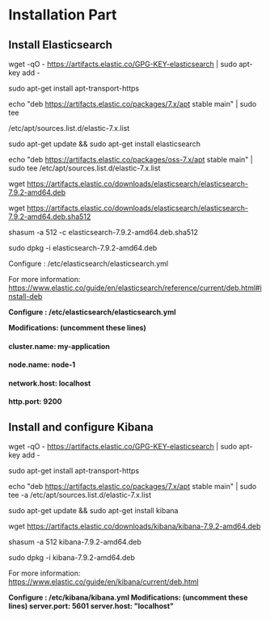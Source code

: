# Installation Part

## Install Elasticsearch

wget -qO - https://artifacts.elastic.co/GPG-KEY-elasticsearch | sudo apt-key add -

sudo apt-get install apt-transport-https

echo "deb https://artifacts.elastic.co/packages/7.x/apt stable main" | sudo tee 

/etc/apt/sources.list.d/elastic-7.x.list

sudo apt-get update && sudo apt-get install elasticsearch

echo "deb https://artifacts.elastic.co/packages/oss-7.x/apt stable main" | sudo tee /etc/apt/sources.list.d/elastic-7.x.list

wget https://artifacts.elastic.co/downloads/elasticsearch/elasticsearch-7.9.2-amd64.deb

wget https://artifacts.elastic.co/downloads/elasticsearch/elasticsearch-7.9.2-amd64.deb.sha512

shasum -a 512 -c elasticsearch-7.9.2-amd64.deb.sha512 

sudo dpkg -i elasticsearch-7.9.2-amd64.deb

Configure : /etc/elasticsearch/elasticsearch.yml

For more information: https://www.elastic.co/guide/en/elasticsearch/reference/current/deb.html#install-deb

**Configure : /etc/elasticsearch/elasticsearch.yml**

**Modifications: (uncomment these lines)**

#### cluster.name: my-application
#### node.name: node-1
#### network.host: localhost
#### http.port: 9200


## Install and configure Kibana

wget -qO - https://artifacts.elastic.co/GPG-KEY-elasticsearch | sudo apt-key add -

sudo apt-get install apt-transport-https

echo "deb https://artifacts.elastic.co/packages/7.x/apt stable main" | sudo tee -a /etc/apt/sources.list.d/elastic-7.x.list

sudo apt-get update && sudo apt-get install kibana

wget https://artifacts.elastic.co/downloads/kibana/kibana-7.9.2-amd64.deb

shasum -a 512 kibana-7.9.2-amd64.deb 

sudo dpkg -i kibana-7.9.2-amd64.deb



For more information: https://www.elastic.co/guide/en/kibana/current/deb.html


**Configure : /etc/kibana/kibana.yml
Modifications: (uncomment these lines)
server.port: 5601
server.host: "localhost"**
